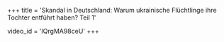 +++
title = 'Skandal in Deutschland: Warum ukrainische Flüchtlinge ihre Tochter entführt haben? Teil 1'

video_id = 'IQrgMA98ceU'
+++




